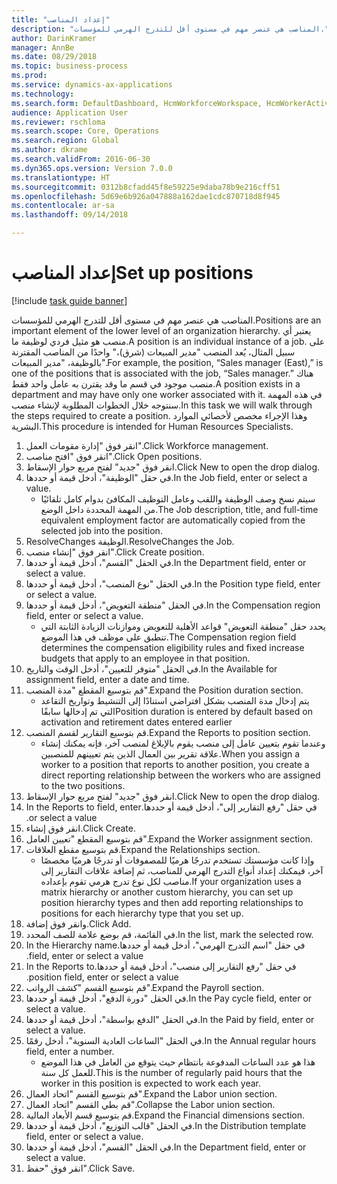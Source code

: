 ```yaml
--- 
title: "إعداد المناصب"
description: "المناصب هي عنصر مهم في مستوى أقل للتدرج الهرمي للمؤسسات."
author: DarinKramer
manager: AnnBe
ms.date: 08/29/2018
ms.topic: business-process
ms.prod: 
ms.service: dynamics-ax-applications
ms.technology: 
ms.search.form: DefaultDashboard, HcmWorkforceWorkspace, HcmWorkerActivityChart, HcmAllWorkersListPart, HcmPosition, HcmPositionNewPosition, HcmJobLookup, HcmPositionReportsToDialog, HcmPositionLookup, FinancialDimensionDefaultTemplatesLookup, DimensionLookup
audience: Application User
ms.reviewer: rschloma
ms.search.scope: Core, Operations
ms.search.region: Global
ms.author: dkrame
ms.search.validFrom: 2016-06-30
ms.dyn365.ops.version: Version 7.0.0
ms.translationtype: HT
ms.sourcegitcommit: 0312b8cfadd45f8e59225e9daba78b9e216cff51
ms.openlocfilehash: 5d69e6b926a047888a162dae1cdc870718d8f945
ms.contentlocale: ar-sa
ms.lasthandoff: 09/14/2018

---
```

# <a name="set-up-positions"></a><span data-ttu-id="d534d-103">إعداد المناصب</span><span class="sxs-lookup"><span data-stu-id="d534d-103">Set up positions</span></span>

[!include [task guide banner](../../includes/task-guide-banner.md)]

<span data-ttu-id="d534d-104">المناصب هي عنصر مهم في مستوى أقل للتدرج الهرمي للمؤسسات.</span><span class="sxs-lookup"><span data-stu-id="d534d-104">Positions are an important element of the lower level of an organization hierarchy.</span></span> <span data-ttu-id="d534d-105">يعتبر أي منصب هو مثيل فردي لوظيفة ما.</span><span class="sxs-lookup"><span data-stu-id="d534d-105">A position is an individual instance of a job.</span></span> <span data-ttu-id="d534d-106">على سبيل المثال، يُعد المنصب "مدير المبيعات (شرق)،" واحدًا من المناصب المقترنة بالوظيفة، "مدير المبيعات".</span><span class="sxs-lookup"><span data-stu-id="d534d-106">For example, the position, “Sales manager (East),” is one of the positions that is associated with the job, “Sales manager.”</span></span> <span data-ttu-id="d534d-107">هناك منصب موجود في قسم ما وقد يقترن به عامل واحد فقط.</span><span class="sxs-lookup"><span data-stu-id="d534d-107">A position exists in a department and may have only one worker associated with it.</span></span> <span data-ttu-id="d534d-108">في هذه المهمة سنتوجه خلال الخطوات المطلوبة لإنشاء منصب.</span><span class="sxs-lookup"><span data-stu-id="d534d-108">In this task we will walk through the steps required to create a position.</span></span> <span data-ttu-id="d534d-109">وهذا الإجراء مخصص لأخصائي الموارد البشرية.</span><span class="sxs-lookup"><span data-stu-id="d534d-109">This procedure is intended for Human Resources Specialists.</span></span>

1. <span data-ttu-id="d534d-110">انقر فوق "إدارة مقومات العمل".</span><span class="sxs-lookup"><span data-stu-id="d534d-110">Click Workforce management.</span></span>
2. <span data-ttu-id="d534d-111">انقر فوق "افتح مناصب".</span><span class="sxs-lookup"><span data-stu-id="d534d-111">Click Open positions.</span></span>
3. <span data-ttu-id="d534d-112">انقر فوق "جديد" لفتح مربع حوار الإسقاط‬.</span><span class="sxs-lookup"><span data-stu-id="d534d-112">Click New to open the drop dialog.</span></span>
4. <span data-ttu-id="d534d-113">في حقل "الوظيفة"، أدخل قيمة أو حددها.</span><span class="sxs-lookup"><span data-stu-id="d534d-113">In the Job field, enter or select a value.</span></span>
    * <span data-ttu-id="d534d-114">سيتم نسخ وصف الوظيفة واللقب وعامل التوظيف المكافئ بدوام كامل تلقائيًا من المهمة المحددة داخل الوضع.</span><span class="sxs-lookup"><span data-stu-id="d534d-114">The Job description, title, and full-time equivalent employment factor are automatically copied from the selected job into the position.</span></span>  
5. <span data-ttu-id="d534d-115">ResolveChanges الوظيفة.</span><span class="sxs-lookup"><span data-stu-id="d534d-115">ResolveChanges the Job.</span></span>
6. <span data-ttu-id="d534d-116">انقر فوق "إنشاء منصب".</span><span class="sxs-lookup"><span data-stu-id="d534d-116">Click Create position.</span></span>
7. <span data-ttu-id="d534d-117">في الحقل "القسم"، أدخل قيمة أو حددها.</span><span class="sxs-lookup"><span data-stu-id="d534d-117">In the Department field, enter or select a value.</span></span>
8. <span data-ttu-id="d534d-118">في الحقل "نوع المنصب"، أدخل قيمة أو حددها.</span><span class="sxs-lookup"><span data-stu-id="d534d-118">In the Position type field, enter or select a value.</span></span>
9. <span data-ttu-id="d534d-119">في الحقل "منطقة التعويض"، أدخل قيمة أو حددها.</span><span class="sxs-lookup"><span data-stu-id="d534d-119">In the Compensation region field, enter or select a value.</span></span>
    * <span data-ttu-id="d534d-120">يحدد حقل "منطقة التعويض" قواعد الأهلية للتعويض وموازنات الزيادة الثابتة التي تنطبق على موظف في هذا الموضع.</span><span class="sxs-lookup"><span data-stu-id="d534d-120">The Compensation region field determines the compensation eligibility rules and fixed increase budgets that apply to an employee in that position.</span></span>  
10. <span data-ttu-id="d534d-121">في الحقل "متوفر للتعيين‬"، أدخل الوقت والتاريخ.</span><span class="sxs-lookup"><span data-stu-id="d534d-121">In the Available for assignment field, enter a date and time.</span></span>
11. <span data-ttu-id="d534d-122">قم بتوسيع المقطع "مدة المنصب".</span><span class="sxs-lookup"><span data-stu-id="d534d-122">Expand the Position duration section.</span></span>
    * <span data-ttu-id="d534d-123">يتم إدخال مدة المنصب بشكل افتراضي استنادًا إلى التنشيط وتواريخ التقاعد التي تم إدخالها سابقًا</span><span class="sxs-lookup"><span data-stu-id="d534d-123">Position duration is entered by default based on activation and retirement dates entered earlier</span></span>  
12. <span data-ttu-id="d534d-124">قم بتوسيع التقارير لقسم المنصب.</span><span class="sxs-lookup"><span data-stu-id="d534d-124">Expand the Reports to position section.</span></span>
    * <span data-ttu-id="d534d-125">وعندما تقوم بتعيين عامل إلى منصب يقوم بالإبلاغ لمنصب آخر، فإنه يمكنك إنشاء علاقة تقرير بين العمال الذين يتم تعيينهم للمنصبين.</span><span class="sxs-lookup"><span data-stu-id="d534d-125">When you assign a worker to a position that reports to another position, you create a direct reporting relationship between the workers who are assigned to the two positions.</span></span>  
13. <span data-ttu-id="d534d-126">انقر فوق "جديد" لفتح مربع حوار الإسقاط‬.</span><span class="sxs-lookup"><span data-stu-id="d534d-126">Click New to open the drop dialog.</span></span>
14. <span data-ttu-id="d534d-127">في حقل "‏‫رفع التقارير إلى"، أدخل قيمة أو حددها.</span><span class="sxs-lookup"><span data-stu-id="d534d-127">In the Reports to field, enter or select a value.</span></span>
15. <span data-ttu-id="d534d-128">انقر فوق إنشاء.</span><span class="sxs-lookup"><span data-stu-id="d534d-128">Click Create.</span></span>
16. <span data-ttu-id="d534d-129">قم بتوسيع المقطع "تعيين العامل".</span><span class="sxs-lookup"><span data-stu-id="d534d-129">Expand the Worker assignment section.</span></span>
17. <span data-ttu-id="d534d-130">قم بتوسيع مقطع العلاقات.</span><span class="sxs-lookup"><span data-stu-id="d534d-130">Expand the Relationships section.</span></span>
    * <span data-ttu-id="d534d-131">وإذا كانت مؤسستك تستخدم تدرجًا هرميًا للمصفوفات أو تدرجًا هرميًا مخصصًا آخر، فيمكنك إعداد أنواع التدرج الهرمي للمناصب، ثم إضافة علاقات التقارير إلى مناصب لكل نوع تدرج هرمي تقوم بإعداده.</span><span class="sxs-lookup"><span data-stu-id="d534d-131">If your organization uses a matrix hierarchy or another custom hierarchy, you can set up position hierarchy types and then add reporting relationships to positions for each hierarchy type that you set up.</span></span>  
18. <span data-ttu-id="d534d-132">وانقر فوق إضافة.</span><span class="sxs-lookup"><span data-stu-id="d534d-132">Click Add.</span></span>
19. <span data-ttu-id="d534d-133">في القائمة، قم بوضع علامة للصف المحدد.</span><span class="sxs-lookup"><span data-stu-id="d534d-133">In the list, mark the selected row.</span></span>
20. <span data-ttu-id="d534d-134">في حقل "‏‫اسم التدرج الهرمي"، أدخل قيمة أو حددها.</span><span class="sxs-lookup"><span data-stu-id="d534d-134">In the Hierarchy name field, enter or select a value.</span></span>
21. <span data-ttu-id="d534d-135">في حقل "‏‫رفع التقارير إلى منصب"، أدخل قيمة أو حددها.</span><span class="sxs-lookup"><span data-stu-id="d534d-135">In the Reports to position field, enter or select a value.</span></span>
22. <span data-ttu-id="d534d-136">قم بتوسيع القسم "كشف الرواتب".</span><span class="sxs-lookup"><span data-stu-id="d534d-136">Expand the Payroll section.</span></span>
23. <span data-ttu-id="d534d-137">في الحقل "دورة الدفع"، أدخل قيمة أو حددها.</span><span class="sxs-lookup"><span data-stu-id="d534d-137">In the Pay cycle field, enter or select a value.</span></span>
24. <span data-ttu-id="d534d-138">في الحقل "الدفع بواسطة"، أدخل قيمة أو حددها.</span><span class="sxs-lookup"><span data-stu-id="d534d-138">In the Paid by field, enter or select a value.</span></span>
25. <span data-ttu-id="d534d-139">في الحقل "الساعات العادية السنوية"، أدخل رقمًا.</span><span class="sxs-lookup"><span data-stu-id="d534d-139">In the Annual regular hours field, enter a number.</span></span>
    * <span data-ttu-id="d534d-140">هذا هو عدد الساعات المدفوعة بانتظام حيث يتوقع من العامل في هذا الموضع للعمل كل سنة.</span><span class="sxs-lookup"><span data-stu-id="d534d-140">This is the number of regularly paid hours that the worker in this position is expected to work each year.</span></span>  
26. <span data-ttu-id="d534d-141">قم بتوسيع القسم "اتحاد العمال".</span><span class="sxs-lookup"><span data-stu-id="d534d-141">Expand the Labor union section.</span></span>
27. <span data-ttu-id="d534d-142">قم بطي القسم "اتحاد العمال".</span><span class="sxs-lookup"><span data-stu-id="d534d-142">Collapse the Labor union section.</span></span>
28. <span data-ttu-id="d534d-143">قم بتوسيع قسم الأبعاد المالية.</span><span class="sxs-lookup"><span data-stu-id="d534d-143">Expand the Financial dimensions section.</span></span>
29. <span data-ttu-id="d534d-144">في الحقل "قالب التوزيع"، أدخل قيمة أو حددها.</span><span class="sxs-lookup"><span data-stu-id="d534d-144">In the Distribution template field, enter or select a value.</span></span>
30. <span data-ttu-id="d534d-145">في الحقل "القسم"، أدخل قيمة أو حددها.</span><span class="sxs-lookup"><span data-stu-id="d534d-145">In the Department field, enter or select a value.</span></span>
31. <span data-ttu-id="d534d-146">انقر فوق "حفظ".</span><span class="sxs-lookup"><span data-stu-id="d534d-146">Click Save.</span></span>


